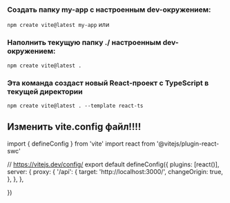 ### Создать папку my-app с настроенным dev-окружением:
```npm create vite@latest my-app```
или

### Наполнить текущую папку ./ настроенным dev-окружением: 
```npm create vite@latest . ```

### Эта команда создаст новый React-проект с TypeScript в текущей директории

```npm create vite@latest . --template react-ts```

## Изменить vite.config файл!!!!

import { defineConfig } from 'vite'
import react from '@vitejs/plugin-react-swc'

// https://vitejs.dev/config/
export default defineConfig({
  plugins: [react()],
  server: {
    proxy: {
      '/api': {
        target: 'http://localhost:3000/',
        changeOrigin: true,
      },
    },
  },
 
})
